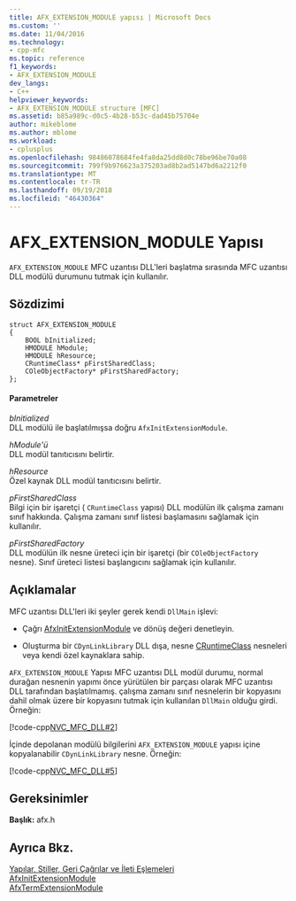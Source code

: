 ```yaml
---
title: AFX_EXTENSION_MODULE yapısı | Microsoft Docs
ms.custom: ''
ms.date: 11/04/2016
ms.technology:
- cpp-mfc
ms.topic: reference
f1_keywords:
- AFX_EXTENSION_MODULE
dev_langs:
- C++
helpviewer_keywords:
- AFX_EXTENSION_MODULE structure [MFC]
ms.assetid: b85a989c-d0c5-4b28-b53c-dad45b75704e
author: mikeblome
ms.author: mblome
ms.workload:
- cplusplus
ms.openlocfilehash: 98486078684fe4fa8da25dd8d0c78be96be70a08
ms.sourcegitcommit: 799f9b976623a375203ad8b2ad5147bd6a2212f0
ms.translationtype: MT
ms.contentlocale: tr-TR
ms.lasthandoff: 09/19/2018
ms.locfileid: "46430364"
---
```

# <a name="afxextensionmodule-structure"></a>AFX_EXTENSION_MODULE Yapısı

`AFX_EXTENSION_MODULE` MFC uzantısı DLL'leri başlatma sırasında MFC uzantısı DLL modülü durumunu tutmak için kullanılır.

## <a name="syntax"></a>Sözdizimi

```
struct AFX_EXTENSION_MODULE
{
    BOOL bInitialized;
    HMODULE hModule;
    HMODULE hResource;
    CRuntimeClass* pFirstSharedClass;
    COleObjectFactory* pFirstSharedFactory;
};
```

#### <a name="parameters"></a>Parametreler

*bInitialized*<br/>
DLL modülü ile başlatılmışsa doğru `AfxInitExtensionModule`.

*hModule'ü*<br/>
DLL modül tanıtıcısını belirtir.

*hResource*<br/>
Özel kaynak DLL modül tanıtıcısını belirtir.

*pFirstSharedClass*<br/>
Bilgi için bir işaretçi ( `CRuntimeClass` yapısı) DLL modülün ilk çalışma zamanı sınıf hakkında. Çalışma zamanı sınıf listesi başlamasını sağlamak için kullanılır.

*pFirstSharedFactory*<br/>
DLL modülün ilk nesne üreteci için bir işaretçi (bir `COleObjectFactory` nesne). Sınıf üreteci listesi başlangıcını sağlamak için kullanılır.

## <a name="remarks"></a>Açıklamalar

MFC uzantısı DLL'leri iki şeyler gerek kendi `DllMain` işlevi:

- Çağrı [AfxInitExtensionModule](extension-dll-macros.md#afxinitextensionmodule) ve dönüş değeri denetleyin.

- Oluşturma bir `CDynLinkLibrary` DLL dışa, nesne [CRuntimeClass](../../mfc/reference/cruntimeclass-structure.md) nesneleri veya kendi özel kaynaklara sahip.

`AFX_EXTENSION_MODULE` Yapısı MFC uzantısı DLL modül durumu, normal durağan nesnenin yapımı önce yürütülen bir parçası olarak MFC uzantısı DLL tarafından başlatılmamış. çalışma zamanı sınıf nesnelerin bir kopyasını dahil olmak üzere bir kopyasını tutmak için kullanılan `DllMain` olduğu girdi. Örneğin:

[!code-cpp[NVC_MFC_DLL#2](../../atl-mfc-shared/codesnippet/cpp/afx-extension-module-structure_1.cpp)]

İçinde depolanan modülü bilgilerini `AFX_EXTENSION_MODULE` yapısı içine kopyalanabilir `CDynLinkLibrary` nesne. Örneğin:

[!code-cpp[NVC_MFC_DLL#5](../../atl-mfc-shared/codesnippet/cpp/afx-extension-module-structure_2.cpp)]

## <a name="requirements"></a>Gereksinimler

**Başlık:** afx.h

## <a name="see-also"></a>Ayrıca Bkz.

[Yapılar, Stiller, Geri Çağrılar ve İleti Eşlemeleri](../../mfc/reference/structures-styles-callbacks-and-message-maps.md)<br/>
[AfxInitExtensionModule](extension-dll-macros.md#afxinitextensionmodule)<br/>
[AfxTermExtensionModule](extension-dll-macros.md#afxtermextensionmodule)

